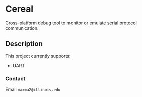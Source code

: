 # Cereal
Cross-platform debug tool to monitor or emulate serial protocol communication.

## Description
This project currently supports:
- UART 

### Contact
Email `maxma2@illinois.edu`
